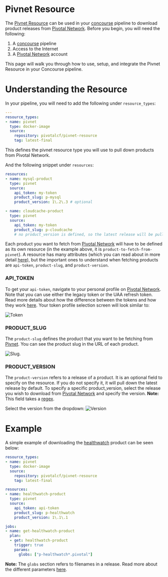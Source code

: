 # Pivnet Resource

The [Pivnet Resource](https://github.com/pivotal-cf/pivnet-resource) can be used in your [concourse](https://concourse-ci.org/) pipeline to download product releases from [Pivotal Network](https://network.pivotal.io/). Before you begin, you will need the following:

1. A [concourse](https://concourse-ci.org/) pipeline
2. Access to the Internet
3. A [Pivotal Network](https://network.pivotal.io) account

This page will walk you through how to use, setup, and integrate the Pivnet Resource in your Concourse pipeline.


# Understanding the Resource

In your pipeline, you will need to add the following under `resource_types`:

```yaml
---
resource_types:
- name: pivnet
  type: docker-image
  source:
    repository: pivotalcf/pivnet-resource
    tag: latest-final
```

This defines the pivnet resource type you will use to pull down products from Pivotal Network.


And the following snippet under `resources`:

```yaml
resources:
- name: mysql-product
  type: pivnet
  source:
    api_token: my-token
    product_slug: p-mysql
    product_version: 1\.2\.3 # optional

- name: cloudcache-product
  type: pivnet
  source:
    api_token: my-token
    product_slug: p-cloudcache 
    # no product_version is defined, so the latest release will be pulled
```

Each product you want to fetch from [Pivotal Network](https://network.pivotal.io) will have to be defined as its own resource (in the example above, it is `product-to-fetch-from-pivnet`). A resource has many attributes (which you can read about in more detail [here](https://github.com/pivotal-cf/pivnet-resource)), but the important ones to understand when fetching products are `api-token`, `product-slug`, and `product-version`. 

### API_TOKEN
To get your `api-token`, navigate to your personal profile on [Pivotal Network](https://network.pivotal.io). Note that you can use either the legacy token or the UAA refresh token. Read more details about how the difference between the tokens and how they work [here](https://network.pivotal.io/docs/api#how-to-authenticate). Your token profile selection screen will look similar to:

![Token](https://s3.amazonaws.com/pivnet-resource-page/tokenSelection.png)



### PRODUCT_SLUG
The `product-slug` defines the product that you want to be fetching from [Pivnet](https://network.pivotal.io). You can see the product slug in the URL of each product.

![Slug](https://s3.amazonaws.com/pivnet-resource-page/pivnet-product-slug.png). 



### PRODUCT_VERSION
The `product-version` refers to a release of a product. It is an optional field to specify on the resource. If you do not specify it, it will pull down the latest release  by default. To specify a specific product_version, select the release you wish to download from [Pivotal Network](https://network.pivotal.io) and specify the version. **Note:** This field takes a [regex](https://en.wikipedia.org/wiki/Regular_expression).

Select the version from the dropdown:
![Version](https://s3.amazonaws.com/pivnet-resource-page/pivnet-product-version.png)


# Example

A simple example of downloading the [healthwatch](https://network.pivotal.io/products/p-healthwatch/) product can be seen below:

```yaml
resource_types:
- name: pivnet
  type: docker-image
  source:
    repository: pivotalcf/pivnet-resource
    tag: latest-final

resources:
- name: healthwatch-product
  type: pivnet
  source:
    api_token: api-token
    product_slug: p-healthwatch
    product_version: 1\.1\.1

jobs:
- name: get-healthwatch-product
  plan:
  - get: healthwatch-product
    trigger: true
    params:
      globs: ["p-healthwatch*.pivotal"]
```


**Note:** The `globs` section refers to filenames in a release. Read more about the different parameters [here](https://github.com/pivotal-cf/pivnet-resource).








